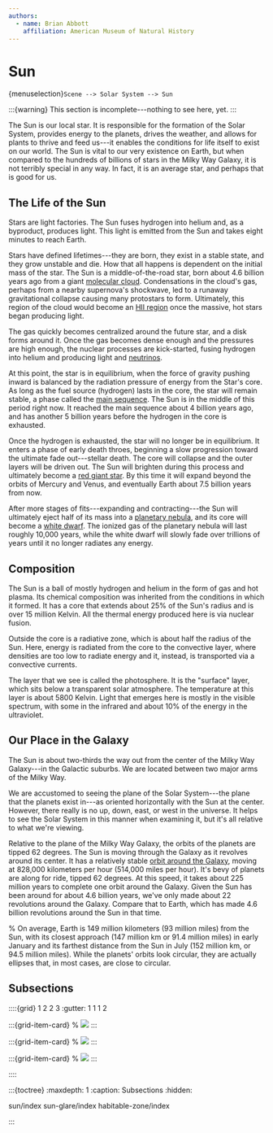 ```yaml
---
authors:
  - name: Brian Abbott
    affiliation: American Museum of Natural History
---
```



# Sun

{menuselection}`Scene --> Solar System --> Sun`


:::{warning}
This section is incomplete---nothing to see here, yet.
:::


The Sun is our local star. It is responsible for the formation of the Solar System,  provides energy to the planets, drives the weather, and allows for plants to thrive and feed us---it enables the conditions for life itself to exist on our world. The Sun is vital to our very existence on Earth, but when compared to the hundreds of billions of stars in the Milky Way Galaxy, it is not terribly special in any way. In fact, it is an average star, and perhaps that is good for us.



## The Life of the Sun

Stars are light factories. The Sun fuses hydrogen into helium and, as a byproduct, produces light. This light is emitted from the Sun and takes eight minutes to reach Earth. 

Stars have defined lifetimes---they are born, they exist in a stable state, and they grow unstable and die. How that all happens is dependent on the initial mass of the star. The Sun is a middle-of-the-road star, born about 4.6 billion years ago from a giant [molecular cloud](https://en.wikipedia.org/wiki/Molecular_cloud). Condensations in the cloud's gas, perhaps from a nearby supernova's shockwave, led to a runaway gravitational collapse causing many protostars to form. Ultimately, this region of the cloud would become an [HII region](../../milky-way/nebulae/HII-regions/index) once the massive, hot stars began producing light. 

The gas quickly becomes centralized around the future star, and a disk forms around it. Once the gas becomes dense enough and the pressures are high enough, the nuclear processes are kick-started, fusing hydrogen into helium and producing light and [neutrinos](https://en.wikipedia.org/wiki/Neutrino). 

At this point, the star is in equilibrium, when the force of gravity pushing inward is balanced by the radiation pressure of energy from the Star's core. As long as the fuel source (hydrogen) lasts in the core, the star will remain stable, a phase called the [main sequence](https://en.wikipedia.org/wiki/Main_sequence). The Sun is in the middle of this period right now. It reached the main sequence about 4 billion years ago, and has another 5 billion years before the hydrogen in the core is exhausted.

Once the hydrogen is exhausted, the star will no longer be in equilibrium. It enters a phase of early death throes, beginning a slow progression toward the ultimate fade out---stellar death. The core will collapse and the outer layers will be driven out. The Sun will brighten during this process and ultimately become a [red giant star](https://en.wikipedia.org/wiki/Red_giant). By this time it will expand beyond the orbits of Mercury and Venus, and eventually Earth about 7.5 billion years from now.

After more stages of fits---expanding and contracting---the Sun will ultimately eject half of its mass into a [planetary nebula](../../milky-way/nebulae/planetary-nebulae/index), and its core will become a [white dwarf](../../milky-way/stellar-remnants/white-dwarfs/index). The ionized gas of the planetary nebula will last roughly 10,000 years, while the white dwarf will slowly fade over trillions of years until it no longer radiates any energy.



## Composition

The Sun is a ball of mostly hydrogen and helium in the form of gas and hot plasma. Its chemical composition was inherited from the conditions in which it formed. It has a core that extends about 25% of the Sun's radius and is over 15 million Kelvin. All the thermal energy produced here is via nuclear fusion.

Outside the core is a radiative zone, which is about half the radius of the Sun. Here, energy is radiated from the core to the convective layer, where densities are too low to radiate energy and it, instead, is transported via a convective currents. 

The layer that we see is called the photosphere. It is the "surface" layer, which sits below a transparent solar atmosphere. The temperature at this layer is about 5800 Kelvin. Light that emerges here is mostly in the visible spectrum, with some in the infrared and about 10% of the energy in the ultraviolet.




## Our Place in the Galaxy

The Sun is about two-thirds the way out from the center of the Milky Way Galaxy---in the Galactic suburbs. We are located between two major arms of the Milky Way.

We are accustomed to seeing the plane of the Solar System---the plane that the planets exist in---as oriented horizontally with the Sun at the center. However, there really is no up, down, east, or west in the universe. It helps to see the Solar System in this manner when examining it, but it's all relative to what we're viewing.

Relative to the plane of the Milky Way Galaxy, the orbits of the planets are tipped 62 degrees. The Sun is moving through the Galaxy as it revolves around its center. It has a relatively stable [orbit around the Galaxy](../../milky-way/stars/star-orbits/index), moving at 828,000 kilometers per hour (514,000 miles per hour). It's bevy of planets are along for ride, tipped 62 degrees. At this speed, it takes about 225 million years to complete one orbit around the Galaxy. Given the Sun has been around for about 4.6 billion years, we've only made about 22 revolutions around the Galaxy. Compare that to Earth, which has made 4.6 billion revolutions around the Sun in that time.





% On average, Earth is 149 million kilometers (93 million miles) from the Sun, with its closest approach (147 million km or 91.4 million miles) in early January and its farthest distance from the Sun in July (152 million km, or 94.5 million miles). While the planets' orbits look circular, they are actually ellipses that, in most cases, are close to circular.


## Subsections

::::{grid} 1 2 2 3
:gutter: 1 1 1 2

:::{grid-item-card} [](./sun/index)
% ![](.png)
:::

:::{grid-item-card} [](./sun-glare/index)
% ![](.png)
:::

:::{grid-item-card} [](./habitable-zone/index)
% ![](.png)
:::

::::

:::{toctree}
:maxdepth: 1
:caption: Subsections
:hidden:

sun/index
sun-glare/index
habitable-zone/index

:::


